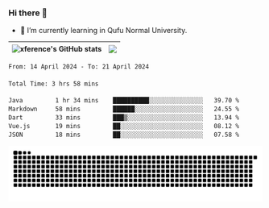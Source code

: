 ### Hi there 👋

<!--
**xference/xference** is a ✨ _special_ ✨ repository because its `README.md` (this file) appears on your GitHub profile.

Here are some ideas to get you started:

- 🔭 I’m currently working on ...

- 👯 I’m looking to collaborate on ...
- 🤔 I’m looking for help with ...
- 💬 Ask me about ...
- 📫 How to reach me: ...
- 😄 Pronouns: ...
- ⚡ Fun fact: ...
-->
- 🌱 I’m currently learning in Qufu Normal University.


| <img src="https://github-readme-stats.vercel.app/api?username=xference&show_icons=true&theme=ambient_gradient" alt="xference's GitHub stats" align="center"/> | <img src="https://github-readme-streak-stats.herokuapp.com/?user=xference"  style="zoom:100%;" align="center"/> |
| ------------------------------------------------------------ | ------------------------------------------------------------ |

<!--START_SECTION:waka-->

```txt
From: 14 April 2024 - To: 21 April 2024

Total Time: 3 hrs 58 mins

Java         1 hr 34 mins    ██████████░░░░░░░░░░░░░░░   39.70 %
Markdown     58 mins         ██████░░░░░░░░░░░░░░░░░░░   24.55 %
Dart         33 mins         ███▒░░░░░░░░░░░░░░░░░░░░░   13.94 %
Vue.js       19 mins         ██░░░░░░░░░░░░░░░░░░░░░░░   08.12 %
JSON         18 mins         ██░░░░░░░░░░░░░░░░░░░░░░░   07.58 %
```

<!--END_SECTION:waka-->

<picture>
  <source media="(prefers-color-scheme: dark)" srcset="https://raw.githubusercontent.com/xference/xference/output/github-contribution-grid-snake-dark.svg" />
  <source media="(prefers-color-scheme: light)" srcset="https://raw.githubusercontent.com/xference/xference/output/github-contribution-grid-snake.svg" />
  <img alt="github-snake" src="https://raw.githubusercontent.com/xference/xference/output/github-contribution-grid-snake.svg" />
</picture>
